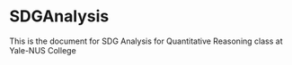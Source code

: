 # SDGAnalysis

This is the document for SDG Analysis for Quantitative Reasoning class at Yale-NUS College
